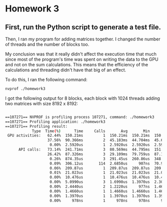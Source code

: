# Homework 3

## First, run the Python script to generate a test file.

Then, I ran my program for adding matrices together. I changed the number of threads and the number of blocks too.

My conclusion was that it really didn't affect the execution time that much since most of the program's time was spent on writing the data to the GPU and not on the sum calculations. This means that the efficiency of the calculations and threading didn't have that big of an effect.

To do this, I ran the following command:

```bash
nvprof ./homework3
```

I got the following output for 8 blocks, each block with 1024 threads adding two matrices with size 8192 x 8192:

```bash

==107271== NVPROF is profiling process 107271, command: ./homework3
==107271== Profiling application: ./homework3
==107271== Profiling result:
            Type  Time(%)      Time     Calls       Avg       Min       Max  Name
 GPU activities:   62.44%  150.21ms         1  150.21ms  150.21ms  150.21ms  [CUDA memcpy DtoH]
                   37.56%  90.366ms         2  45.183ms  44.704ms  45.662ms  [CUDA memcpy HtoD]
                    0.00%  2.5920us         1  2.5920us  2.5920us  2.5920us  matrix_add(float const *, float const *, float*)
      API calls:   73.14%  241.71ms         3  80.569ms  44.795ms  151.21ms  cudaMemcpy
                   26.42%  87.326ms         3  29.109ms  79.759us  87.135ms  cudaMalloc
                    0.26%  874.35us         3  291.45us  260.86us  348.65us  cudaFree
                    0.09%  306.12us       114  2.6850us     907ns  70.959us  cuDeviceGetAttribute
                    0.06%  209.87us         1  209.87us  209.87us  209.87us  cudaLaunchKernel
                    0.01%  21.023us         1  21.023us  21.023us  21.023us  cuDeviceGetName
                    0.00%  10.476us         1  10.476us  10.476us  10.476us  cuDeviceGetPCIBusId
                    0.00%  5.0990us         3  1.6990us  1.3970us  2.3050us  cuDeviceGetCount
                    0.00%  2.4440us         2  1.2220us     977ns  1.4670us  cuDeviceGet
                    0.00%  1.4660us         1  1.4660us  1.4660us  1.4660us  cuDeviceGetUuid
                    0.00%  1.3970us         1  1.3970us  1.3970us  1.3970us  cuModuleGetLoadingMode
                    0.00%     978ns         1     978ns     978ns     978ns  cuDeviceTotalMem ~14s

```
